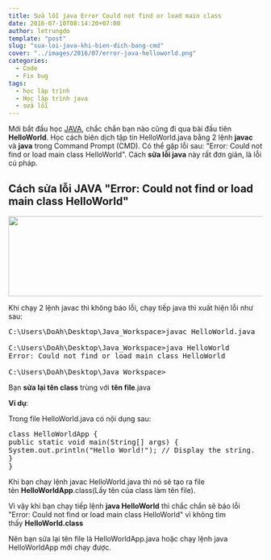 ```yaml
---
title: Sửa lỗi java Error Could not find or load main class
date: 2016-07-10T08:14:20+07:00
author: letrungdo
template: "post"
slug: "sua-loi-java-khi-bien-dich-bang-cmd"
cover: "../images/2016/07/error-java-helloworld.png"
categories:
  - Code
  - Fix bug
tags:
  - học lập trình
  - Học lập trình java
  - sửa lỗi
---
```

Mới bắt đầu học <a href="/hoc-lap-trinh/java" target="_blank" rel="noopener">JAVA</a>, chắc chắn bạn nào cũng đi qua bài đầu tiên **HelloWorld**. Học cách biên dịch tập tin HelloWorld.java bằng 2 lệnh **javac** và **java** trong Command Prompt (CMD). Có thể gặp lỗi sau: "Error: Could not find or load main class HelloWorld". Cách **sửa lỗi java** này rất đơn giản, là lỗi cú pháp.

## Cách sửa lỗi JAVA "Error: Could not find or load main class HelloWorld"

<img class="aligncenter size-full wp-image-1912" src="/media/2016/07/Error-Could-not-find-or-load-main-class.png" alt="" width="705" height="159" /> 

Khi chạy 2 lệnh javac thì không báo lỗi, chạy tiếp java thì xuất hiện lỗi như sau:

<pre class="brush: plain; title: ; notranslate" title="">C:\Users\DoAh\Desktop\Java_Workspace&gt;javac HelloWorld.java

C:\Users\DoAh\Desktop\Java_Workspace&gt;java HelloWorld
Error: Could not find or load main class HelloWorld

C:\Users\DoAh\Desktop\Java_Workspace&gt;</pre>

Bạn **sửa lại tên class** trùng với **tên file**.java

**Ví dụ**:

Trong file HelloWorld.java có nội dụng sau:

<pre class="brush: java; title: ; notranslate" title="">class HelloWorldApp {
public static void main(String[] args) {
System.out.println("Hello World!"); // Display the string.
}
}</pre>

Khi bạn chạy lệnh javac HelloWorld.java thì nó sẽ tạo ra file tên **HelloWorldApp**.class(Lấy tên của class làm tên file).

Vì vậy khi bạn chạy tiếp lệnh **java HelloWorld** thì chắc chắn sẽ báo lỗi "Error: Could not find or load main class HelloWorld" vì không tìm thấy **HelloWorld.class**

Nên bạn sửa lại tên file là HelloWorldApp.java hoặc chạy lệnh java HelloWorldApp mới chạy được.